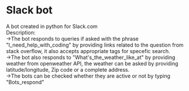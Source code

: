 # Slack bot
A bot created in python for Slack.com<br/>
Description:<br/>
->The bot responds to queries if asked with the phrase "I_need_help_with_coding" by providing links related to the question from stack overflow, it also accepts appropriate tags for specefic search.<br/>
->The bot also responds to "What's_the_weather_like_at" by providing weather from openweather API, the weather can be asked by providing latitude/longitude, Zip code or a complete address.<br/>
->The bots can be checked whether they are active or not by typing "Bots_respond"

